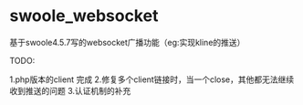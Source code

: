 # swoole_websocket
基于swoole4.5.7写的websocket广播功能（eg:实现kline的推送）

TODO:

1.php版本的client 完成
2.修复多个client链接时，当一个close，其他都无法继续收到推送的问题
3.认证机制的补充
